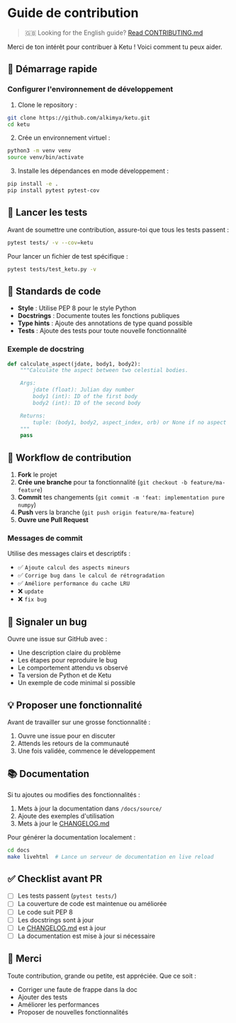 # Guide de contribution

> 🇬🇧 Looking for the English guide? [Read CONTRIBUTING.md](../CONTRIBUTING.md)

Merci de ton intérêt pour contribuer à Ketu ! Voici comment tu peux aider.

## 🚀 Démarrage rapide

### Configurer l'environnement de développement

1. Clone le repository :

```bash
git clone https://github.com/alkimya/ketu.git
cd ketu
```

2. Crée un environnement virtuel :

```bash
python3 -m venv venv
source venv/bin/activate
```

3. Installe les dépendances en mode développement :

```bash
pip install -e .
pip install pytest pytest-cov
```

## 🧪 Lancer les tests

Avant de soumettre une contribution, assure-toi que tous les tests passent :

```bash
pytest tests/ -v --cov=ketu
```

Pour lancer un fichier de test spécifique :

```bash
pytest tests/test_ketu.py -v
```

## 📝 Standards de code

- **Style** : Utilise PEP 8 pour le style Python
- **Docstrings** : Documente toutes les fonctions publiques
- **Type hints** : Ajoute des annotations de type quand possible
- **Tests** : Ajoute des tests pour toute nouvelle fonctionnalité

### Exemple de docstring

```python
def calculate_aspect(jdate, body1, body2):
    """Calculate the aspect between two celestial bodies.

    Args:
        jdate (float): Julian day number
        body1 (int): ID of the first body
        body2 (int): ID of the second body

    Returns:
        tuple: (body1, body2, aspect_index, orb) or None if no aspect
    """
    pass
```

## 🔄 Workflow de contribution

1. **Fork** le projet
2. **Crée une branche** pour ta fonctionnalité (`git checkout -b feature/ma-feature`)
3. **Commit** tes changements (`git commit -m 'feat: implementation pure numpy`)
4. **Push** vers la branche (`git push origin feature/ma-feature`)
5. **Ouvre une Pull Request**

### Messages de commit

Utilise des messages clairs et descriptifs :

- ✅ `Ajoute calcul des aspects mineurs`
- ✅ `Corrige bug dans le calcul de rétrogradation`
- ✅ `Améliore performance du cache LRU`
- ❌ `update`
- ❌ `fix bug`

## 🐛 Signaler un bug

Ouvre une issue sur GitHub avec :

- Une description claire du problème
- Les étapes pour reproduire le bug
- Le comportement attendu vs observé
- Ta version de Python et de Ketu
- Un exemple de code minimal si possible

## 💡 Proposer une fonctionnalité

Avant de travailler sur une grosse fonctionnalité :

1. Ouvre une issue pour en discuter
2. Attends les retours de la communauté
3. Une fois validée, commence le développement

## 📚 Documentation

Si tu ajoutes ou modifies des fonctionnalités :

1. Mets à jour la documentation dans `/docs/source/`
2. Ajoute des exemples d'utilisation
3. Mets à jour le [CHANGELOG.md](../CHANGELOG.md)

Pour générer la documentation localement :

```bash
cd docs
make livehtml  # Lance un serveur de documentation en live reload
```

## ✅ Checklist avant PR

- [ ] Les tests passent (`pytest tests/`)
- [ ] La couverture de code est maintenue ou améliorée
- [ ] Le code suit PEP 8
- [ ] Les docstrings sont à jour
- [ ] Le [CHANGELOG.md](../CHANGELOG.md) est à jour
- [ ] La documentation est mise à jour si nécessaire

## 🙏 Merci

Toute contribution, grande ou petite, est appréciée. Que ce soit :

- Corriger une faute de frappe dans la doc
- Ajouter des tests
- Améliorer les performances
- Proposer de nouvelles fonctionnalités
